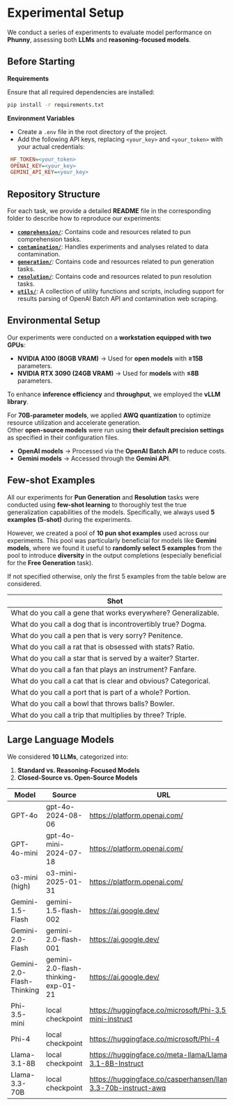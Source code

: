 # Experimental Setup  

We conduct a series of experiments to evaluate model performance on **Phunny**, assessing both **LLMs** and **reasoning-focused models**.  

## Before Starting

**Requirements**

Ensure that all required dependencies are installed:  

```bash
pip install -r requirements.txt
```

**Environment Variables**
  * Create a `.env` file in the root directory of the project.
  * Add the following API keys, replacing `<your_key>` and `<your_token>` with your actual credentials:

  ```ini
   HF_TOKEN=<your_token>
   OPENAI_KEY=<your_key>
   GEMINI_API_KEY=<your_key>
   ```

## Repository Structure
For each task, we provide a detailed **README** file in the corresponding folder to describe how to reproduce our experiments:

* **[`comprehension/`](comprehension/)**: Contains code and resources related to pun comprehension tasks.
* **[`contamination/`](contamination/)**:  Handles experiments and analyses related to data contamination.
* **[`generation/`](generation/)**:  Contains code and resources related to pun generation tasks.
* **[`resolution/`](resolution/)**:  Contains code and resources related to pun resolution tasks.
* **[`utils/`](utils/)**:  A collection of utility functions and scripts, including support for results parsing of OpenAI Batch API and contamination web scraping.

## Environmental Setup  

Our experiments were conducted on a **workstation equipped with two GPUs**:  

- **NVIDIA A100 (80GB VRAM)** → Used for **open models** with **≥15B** parameters.  
- **NVIDIA RTX 3090 (24GB VRAM)** → Used for **models** with **≤8B** parameters.  

To enhance **inference efficiency** and **throughput**, we employed the **vLLM library**.  

For **70B-parameter models**, we applied **AWQ quantization** to optimize resource utilization and accelerate generation.  
Other **open-source models** were run using **their default precision settings** as specified in their configuration files.  

- **OpenAI models** → Processed via the **OpenAI Batch API** to reduce costs.  
- **Gemini models** → Accessed through the **Gemini API**.  

## Few-shot Examples

All our experiments for **Pun Generation** and **Resolution** tasks were conducted using **few-shot learning** to thoroughly test the true generalization capabilities of the models. Specifically, we always used **5 examples (5-shot)** during the experiments.

However, we created a pool of **10 pun shot examples** used across our experiments. This pool was particularly beneficial for models like **Gemini models**, where we found it useful to **randomly select 5 examples** from the pool to introduce **diversity** in the output completions (especially beneficial for the **Free Generation** task).  

If not specified otherwise, only the first 5 examples from the table below are considered.

| Shot                                         |
|----------------------------------------------|
| What do you call a gene that works everywhere? Generalizable. |
| What do you call a dog that is incontrovertibly true? Dogma. |
| What do you call a pen that is very sorry? Penitence. |
| What do you call a rat that is obsessed with stats? Ratio. |
| What do you call a star that is served by a waiter? Starter. |
| What do you call a fan that plays an instrument? Fanfare. |
| What do you call a cat that is clear and obvious? Categorical. |
| What do you call a port that is part of a whole? Portion. |
| What do you call a bowl that throws balls? Bowler. |
| What do you call a trip that multiplies by three? Triple. |

## Large Language Models  

We considered **10 LLMs**, categorized into:  

1. **Standard vs. Reasoning-Focused Models**  
2. **Closed-Source vs. Open-Source Models**  

| Model                      | Source                               | URL                                   |
|----------------------------|--------------------------------------|---------------------------------------|
| GPT-4o                     | gpt-4o-2024-08-06                    | https://platform.openai.com/          |
| GPT-4o-mini                | gpt-4o-mini-2024-07-18               | https://platform.openai.com/          |
| o3-mini (high)             | o3-mini-2025-01-31                   | https://platform.openai.com/          |
| Gemini-1.5-Flash           | gemini-1.5-flash-002                 | https://ai.google.dev/                |
| Gemini-2.0-Flash           | gemini-2.0-flash-001                 | https://ai.google.dev/                |
| Gemini-2.0-Flash-Thinking  | gemini-2.0-flash-thinking-exp-01-21  | https://ai.google.dev/                |
| Phi-3.5-mini               | local checkpoint                     | https://huggingface.co/microsoft/Phi-3.5-mini-instruct |
| Phi-4                      | local checkpoint                     | https://huggingface.co/microsoft/Phi-4|
| Llama-3.1-8B               | local checkpoint                     | https://huggingface.co/meta-llama/Llama-3.1-8B-Instruct |
| Llama-3.3-70B              | local checkpoint                     | https://huggingface.co/casperhansen/llama-3.3-70b-instruct-awq |
